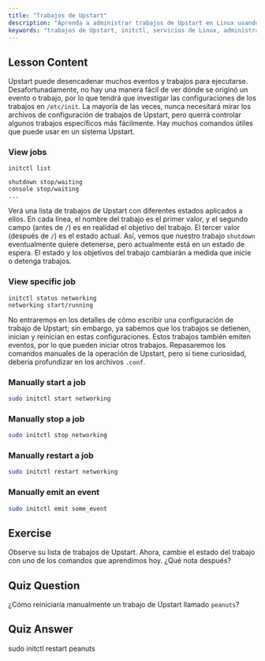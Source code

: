 ```yaml
---
title: "Trabajos de Upstart"
description: "Aprenda a administrar trabajos de Upstart en Linux usando comandos initctl. Comprenda el estado, inicio, detención y reinicio de servicios. Mejore sus habilidades de administración de sistemas Linux."
keywords: "trabajos de Upstart, initctl, servicios de Linux, administración de sistemas, tutorial de Linux, guía para principiantes"
---
```


## Lesson Content

Upstart puede desencadenar muchos eventos y trabajos para ejecutarse. Desafortunadamente, no hay una manera fácil de ver dónde se originó un evento o trabajo, por lo que tendrá que investigar las configuraciones de los trabajos en `/etc/init`. La mayoría de las veces, nunca necesitará mirar los archivos de configuración de trabajos de Upstart, pero querrá controlar algunos trabajos específicos más fácilmente. Hay muchos comandos útiles que puede usar en un sistema Upstart.

### View jobs

```plaintext
initctl list

shutdown stop/waiting
console stop/waiting
...
```

Verá una lista de trabajos de Upstart con diferentes estados aplicados a ellos. En cada línea, el nombre del trabajo es el primer valor, y el segundo campo (antes de `/`) es en realidad el objetivo del trabajo. El tercer valor (después de `/`) es el estado actual. Así, vemos que nuestro trabajo `shutdown` eventualmente quiere detenerse, pero actualmente está en un estado de espera. El estado y los objetivos del trabajo cambiarán a medida que inicie o detenga trabajos.

### View specific job

```plaintext
initctl status networking
networking start/running
```

No entraremos en los detalles de cómo escribir una configuración de trabajo de Upstart; sin embargo, ya sabemos que los trabajos se detienen, inician y reinician en estas configuraciones. Estos trabajos también emiten eventos, por lo que pueden iniciar otros trabajos. Repasaremos los comandos manuales de la operación de Upstart, pero si tiene curiosidad, debería profundizar en los archivos `.conf`.

### Manually start a job

```bash
sudo initctl start networking
```

### Manually stop a job

```bash
sudo initctl stop networking
```

### Manually restart a job

```bash
sudo initctl restart networking
```

### Manually emit an event

```bash
sudo initctl emit some_event
```

## Exercise

Observe su lista de trabajos de Upstart. Ahora, cambie el estado del trabajo con uno de los comandos que aprendimos hoy. ¿Qué nota después?

## Quiz Question

¿Cómo reiniciaría manualmente un trabajo de Upstart llamado `peanuts`?

## Quiz Answer

sudo initctl restart peanuts
